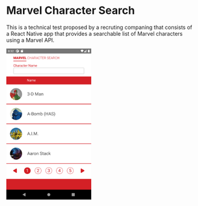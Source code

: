 # Marvel Character Search

This is a technical test proposed by a recruting companing that consists of a React Native app that provides a searchable list of Marvel characters using a Marvel API.

<img src="screenshots/screenshot1.png" height="400">
